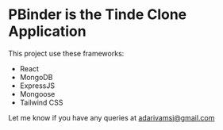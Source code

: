 # PBinder is the Tinde Clone Application 

This project use these frameworks:
- React
- MongoDB
- ExpressJS
- Mongoose
- Tailwind CSS

Let me know if you have any queries at adarivamsi@gmail.com